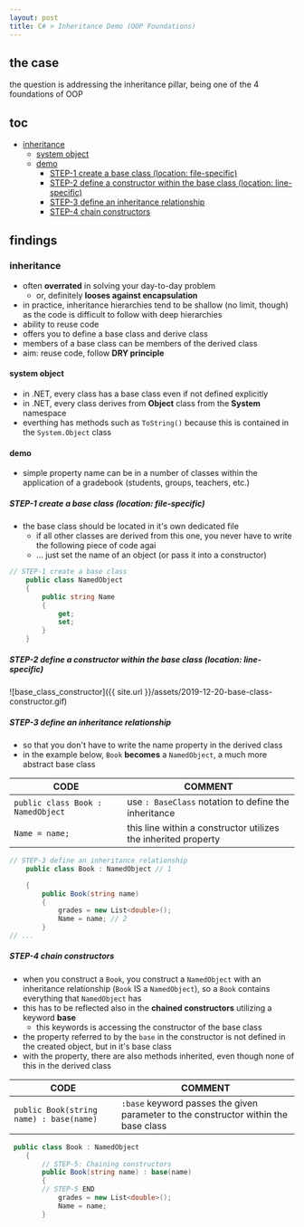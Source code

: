 ```yaml
---
layout: post
title: C# > Inheritance Demo (OOP Foundations)
---
```

## the case	
the question is addressing the inheritance pillar, being one of the 4 foundations of OOP

## toc
<!-- TOC -->

- [inheritance](#inheritance)
    - [system object](#system-object)
    - [demo](#demo)
        - [STEP-1 create a base class (location: file-specific)](#step-1-create-a-base-class-location-file-specific)
        - [STEP-2 define a constructor within the base class (location: line-specific)](#step-2-define-a-constructor-within-the-base-class-location-line-specific)
        - [STEP-3 define an inheritance relationship](#step-3-define-an-inheritance-relationship)
        - [STEP-4 chain constructors](#step-4-chain-constructors)

<!-- /TOC -->

## findings

### inheritance
* often **overrated** in solving your day-to-day problem
    * or, definitely **looses against encapsulation**
* in practice, inheritance hierarchies tend to be shallow (no limit, though) as the code is difficult to follow with deep hierarchies
* ability to reuse code
* offers you to define a base class and derive class
* members of a base class can be members of the derived class
* aim: reuse code, follow **DRY principle** 

#### system object
* in .NET, every class has a base class even if not defined explicitly 
* in .NET, every class derives from **Object** class from the **System** namespace 
* everthing has methods such as `ToString()` because this is contained in the `System.Object` class

#### demo 
* simple property name can be in a number of classes within the application of a gradebook (students, groups, teachers, etc.)

##### STEP-1 create a base class (location: file-specific)
* the base class should be located in it's own dedicated file
    * if all other classes are derived from this one, you never have to write the following piece of code agai
    * ... just set the name of an object (or pass it into a constructor)
    
```c#
// STEP-1 create a base class
    public class NamedObject
    {
        public string Name
        {
            get;
            set;
        }
    }
```

##### STEP-2 define a constructor within the base class (location: line-specific)

![base_class_constructor]({{ site.url }}/assets/2019-12-20-base-class-constructor.gif)

##### STEP-3 define an inheritance relationship
* so that you don't have to write the name property in the derived class
* in the example below, `Book` **becomes** a `NamedObject`, a much more abstract base class

CODE                              | COMMENT
----------------------------------|---------------------------------------------------------------
`public class Book : NamedObject` | use `: BaseClass` notation to define the inheritance
`Name = name;`                    | this line within a constructor utilizes the inherited property

```c#
// STEP-3 define an inheritance relationship
    public class Book : NamedObject // 1

    {
        public Book(string name)
        {
            grades = new List<double>();
            Name = name; // 2 
        }
// ...
```

##### STEP-4 chain constructors
* when you construct a `Book`, you construct a `NamedObject` with an inheritance relationship (`Book` IS a `NamedObject`), so a `Book` contains everything that `NamedObject` has
* this has to be reflected also in the **chained constructors** utilizing a keyword **base**
    * this keywords is accessing the constructor of the base class 
* the property referred to by the `base` in the constructor is not defined in the created object, but in it's base class
* with the property, there are also methods inherited, even though none of this in the derived class 

CODE                                    | COMMENT
----------------------------------------|------------------------------------------------------------------------------------
`public Book(string name) : base(name)` | `:base` keyword passes the given parameter to the constructor within the base class

```c#
 public class Book : NamedObject
    { 
        // STEP-5: Chaining constructors
        public Book(string name) : base(name)  
        {
        // STEP-5 END
            grades = new List<double>();
            Name = name;
        }
```